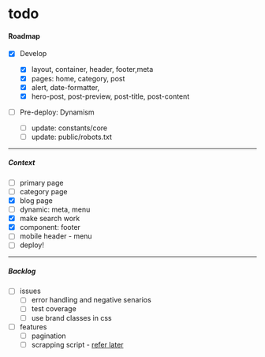 # todo

#### Roadmap

- [x] Develop

  - [x] layout, container, header, footer,meta
  - [x] pages: home, category, post
  - [x] alert, date-formatter,
  - [x] hero-post, post-preview, post-title, post-content

- [ ] Pre-deploy: Dynamism
  - [ ] update: constants/core
  - [ ] update: public/robots.txt

---

##### Context

- [ ] primary page
- [ ] category page
- [x] blog page
- [ ] dynamic: meta, menu
- [x] make search work
- [x] component: footer
- [ ] mobile header - menu
- [ ] deploy!

---

##### Backlog

- [ ] issues
  - [ ] error handling and negative senarios
  - [ ] test coverage
  - [ ] use brand classes in css
- [ ] features
  - [ ] pagination
  - [ ] scrapping script - [refer later](https://www.benawad.com/scraping-recipe-websites/)
